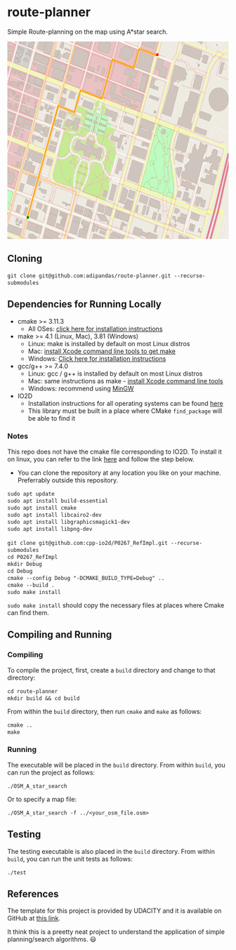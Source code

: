 # route-planner

Simple Route-planning on the map using A*star search.

<img src="map.png" width="600" height="450" />

## Cloning

```
git clone git@github.com:adipandas/route-planner.git --recurse-submodules
```

## Dependencies for Running Locally
* cmake >= 3.11.3
  * All OSes: [click here for installation instructions](https://cmake.org/install/)
* make >= 4.1 (Linux, Mac), 3.81 (Windows)
  * Linux: make is installed by default on most Linux distros
  * Mac: [install Xcode command line tools to get make](https://developer.apple.com/xcode/features/)
  * Windows: [Click here for installation instructions](http://gnuwin32.sourceforge.net/packages/make.htm)
* gcc/g++ >= 7.4.0
  * Linux: gcc / g++ is installed by default on most Linux distros
  * Mac: same instructions as make - [install Xcode command line tools](https://developer.apple.com/xcode/features/)
  * Windows: recommend using [MinGW](http://www.mingw.org/)
* IO2D
  * Installation instructions for all operating systems can be found [here](https://github.com/cpp-io2d/P0267_RefImpl/blob/master/BUILDING.md)
  * This library must be built in a place where CMake `find_package` will be able to find it

### Notes
This repo does not have the cmake file corresponding to IO2D. To install it on linux, you can refer to the link [here](https://github.com/cpp-io2d/P0267_RefImpl/blob/master/BUILDING.md) and follow the step  below.

* You can clone the repository at any location you like on your machine. Preferrably outside this repository.

```
sudo apt update
sudo apt install build-essential
sudo apt install cmake
sudo apt install libcairo2-dev
sudo apt install libgraphicsmagick1-dev
sudo apt install libpng-dev

git clone git@github.com:cpp-io2d/P0267_RefImpl.git --recurse-submodules
cd P0267_RefImpl
mkdir Debug
cd Debug
cmake --config Debug "-DCMAKE_BUILD_TYPE=Debug" ..
cmake --build .
sudo make install
```

``sudo make install`` should copy the necessary files at places where Cmake can find them.


## Compiling and Running

### Compiling
To compile the project, first, create a `build` directory and change to that directory:
```
cd route-planner
mkdir build && cd build
```

From within the `build` directory, then run `cmake` and `make` as follows:
```
cmake ..
make
```

### Running
The executable will be placed in the `build` directory. From within `build`, you can run the project as follows:
```
./OSM_A_star_search
```

Or to specify a map file:
```
./OSM_A_star_search -f ../<your_osm_file.osm>
```

## Testing

The testing executable is also placed in the `build` directory. From within `build`, you can run the unit tests as follows:
```
./test
```

## References

The template for this project is provided by UDACITY and it is available on GitHub at [this link](https://github.com/udacity/CppND-Route-Planning-Project).

It think this is a preetty neat project to understand the application of simple planning/search algorithms. :smiley:

